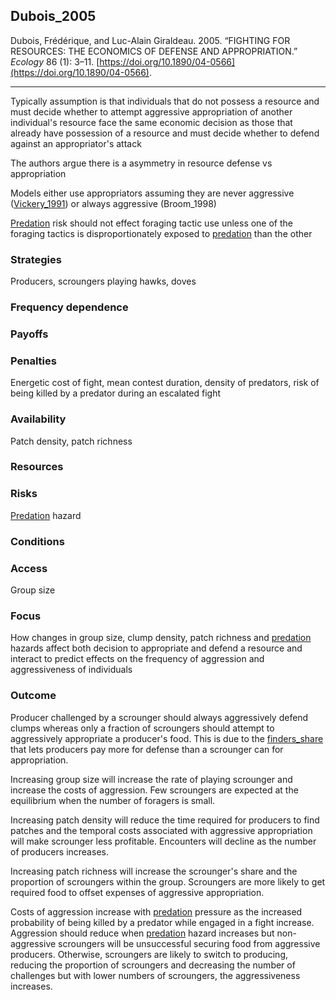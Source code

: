 ## Dubois_2005

Dubois, Frédérique, and Luc-Alain Giraldeau. 2005. “FIGHTING FOR RESOURCES: THE ECONOMICS OF DEFENSE AND APPROPRIATION.” _Ecology_ 86 (1): 3–11. [https://doi.org/10.1890/04-0566](https://doi.org/10.1890/04-0566).

---

Typically assumption is that individuals that do not possess a resource and must decide whether to attempt aggressive appropriation of another individual's resource face the same economic decision as those that already have possession of a resource and must decide whether to defend against an appropriator's attack

The authors argue there is a asymmetry in resource defense vs appropriation

Models either use appropriators assuming they are never aggressive ([Vickery_1991](Vickery_1991.md)) or always aggressive (Broom_1998)

[Predation](../topics/predation.md) risk should not effect foraging tactic use unless one of the foraging tactics is  disproportionately exposed to [predation](../topics/predation.md) than the other 

### Strategies
Producers, scroungers playing hawks, doves

### Frequency dependence

### Payoffs

### Penalties
Energetic cost of fight, mean contest duration, density of predators, risk of being killed by a predator during an escalated fight

### Availability
Patch density, patch richness

### Resources

### Risks
[Predation](../topics/predation.md) hazard

### Conditions

### Access
Group size

### Focus
How changes in group size, clump density, patch richness and [predation](../topics/predation.md) hazards affect both decision to appropriate and defend a resource and interact to predict effects on the frequency of aggression and aggressiveness of individuals

### Outcome
Producer challenged by a scrounger should always aggressively defend clumps whereas only a fraction of scroungers should attempt to aggressively appropriate a producer's food. This is due to the [finders_share](../topics/finders_share.md) that lets producers pay more for defense than a scrounger can for appropriation. 

Increasing group size will increase the rate of playing scrounger and increase the costs of aggression. Few scroungers are expected at the equilibrium when the number of foragers is small. 

Increasing patch density will reduce the time required for producers to find patches and the temporal costs associated with aggressive appropriation will make scrounger less profitable. Encounters will decline as the number of producers increases. 

Increasing patch richness will increase the scrounger's share and the proportion of scroungers within the group. Scroungers are more likely to get required food to offset expenses of aggressive appropriation. 

Costs of aggression increase with [predation](../topics/predation.md) pressure as the increased probability of being killed by a predator while engaged in a fight increase. Aggression should reduce when [predation](../topics/predation.md) hazard increases but non-aggressive scroungers will be unsuccessful securing food from aggressive producers. Otherwise, scroungers are likely to switch to producing, reducing the proportion of scroungers and decreasing the number of challenges but with lower numbers of scroungers, the aggressiveness increases. 

